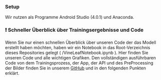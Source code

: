 ### Setup
Wir nutzen als Programme Android Studio (4.0.1) und Anaconda. 



### :exclamation: Schneller Überblick über Trainingsergebnisse und Code
Wenn Sie nur einen schnellen Überblick über unseren Code der das Modell erstellt haben möchten, haben wir ein Notebook in das Root-Verzeichnis dieses Repositories gelegt ( /VineLeafNotebook.ipynb ). Hier finden Sie unseren Code und alle wichtigen Grafiken. Den vollständigen ausführbaren Code von dem Trainingsprozess, der App, der API und des PreProcessing der Bilder finden Sie in unserem <a href="https://github.com/MareSeestern/VineLeafDisease">GitHub</a>
 und in den folgenden Punkten erklärt.
